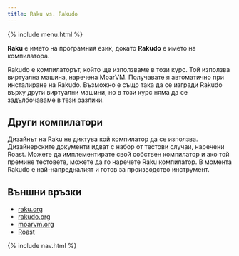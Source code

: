```yaml
---
title: Raku vs. Rakudo
---
```


{% include menu.html %}

**Raku** е името на програмния език, докато **Rakudo** е името на компилатора.

Rakudo е компилаторът, който ще използваме в този курс. Той използва виртуална машина, наречена MoarVM. Получавате я автоматично при инсталиране на Rakudo. Възможно е също така да се изгради Rakudo върху други виртуални машини, но в този курс няма да се задълбочаваме в тези разлики.

## Други компилатори

Дизайнът на Raku не диктува кой компилатор да се използва. Дизайнерските документи идват с набор от тестови случаи, наречени Roast. Можете да имплементирате свой собствен компилатор и ако той премине тестовете, можете да го наречете Raku компилатор. В момента Rakudo е най-напредналият и готов за производство инструмент.

## Външни връзки

* [raku.org](https://raku.org)
* [rakudo.org](https://rakudo.org)
* [moarvm.org](https://moarvm.org)
* [Roast](https://github.com/Raku/roast)

{% include nav.html %}